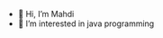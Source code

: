 - 👋 Hi, I’m Mahdi
- 👀 I’m interested in java programming

<!---
MahdiMHP1221/MahdiMHP1221 is a ✨ special ✨ repository because its `README.md` (this file) appears on your GitHub profile.
You can click the Preview link to take a look at your changes.
--->
